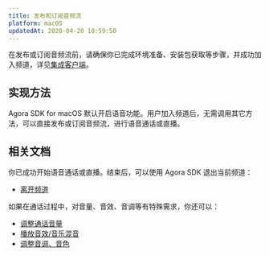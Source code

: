 ```yaml
---
title: 发布和订阅音频流
platform: macOS
updatedAt: 2020-04-20 10:59:50
---
```


在发布或订阅音频流前，请确保你已完成环境准备、安装包获取等步骤，并成功加入频道，详见[集成客户端](/cn/Voice/mac_video)。

## 实现方法

Agora SDK for macOS 默认开启语音功能。用户加入频道后，无需调用其它方法，可以直接发布或订阅音频流，进行语音通话或直播。

## 相关文档

你已成功开始语音通话或直播。结束后，可以使用 Agora SDK 退出当前频道：

- [离开频道](/cn/Voice/leave_mac)

如果在通话过程中，对音量、音效、音调等有特殊需求，你还可以：

- [调整通话音量](/cn/Voice/volume_mac)
- [播放音效/音乐混音](/cn/Voice/effect_mixing_mac)
- [调整音调、音色](/cn/Voice/voice_effect_android_audio)
